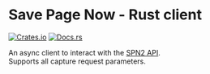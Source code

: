 # Save Page Now - Rust client

[![Crates.io](https://img.shields.io/crates/v/spn)](https://crates.io/crates/spn)
[![Docs.rs](https://img.shields.io/docsrs/spn)](https://docs.rs/spn/latest/spn)

An async client to interact with the [SPN2 API](https://docs.google.com/document/d/1Nsv52MvSjbLb2PCpHlat0gkzw0EvtSgpKHu4mk0MnrA).  
Supports all capture request parameters.
